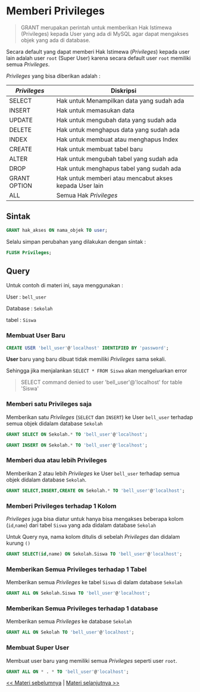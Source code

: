 # Memberi Privileges

> GRANT merupakan perintah untuk memberikan Hak Istimewa (Privileges) kepada User yang ada di MySQL agar dapat mengakses objek yang ada di database.

Secara default yang dapat memberi Hak Istimewa (_Privileges_) kepada user lain adalah user `root` (Super User) karena secara default user `root` memiliki semua _Privileges_.

_Privileges_ yang bisa diberikan adalah :

| _Privileges_ | Diskripsi                                              |
| ------------ | ------------------------------------------------------ |
| SELECT       | Hak untuk Menampilkan data yang sudah ada              |
| INSERT       | Hak untuk memasukan data                               |
| UPDATE       | Hak untuk mengubah data yang sudah ada                 |
| DELETE       | Hak untuk menghapus data yang sudah ada                |
| INDEX        | Hak untuk membuat atau menghapus Index                 |
| CREATE       | Hak untuk membuat tabel baru                           |
| ALTER        | Hak untuk mengubah tabel yang sudah ada                |
| DROP         | Hak untuk menghapus tabel yang sudah ada               |
| GRANT OPTION | Hak untuk memberi atau mencabut akses kepada User lain |
| ALL          | Semua Hak _Privileges_                                 |

## Sintak

```sql
GRANT hak_akses ON nama_objek TO user;
```

Selalu simpan perubahan yang dilakukan dengan sintak :

```sql
FLUSH Privileges;
```

## Query

Untuk contoh di materi ini, saya menggunakan :

User : `bell_user`

Database : `Sekolah`

tabel : `Siswa`

### Membuat User Baru

```sql
CREATE USER 'bell_user'@'localhost' IDENTIFIED BY 'password';
```

**User** baru yang baru dibuat tidak memiliki _Privileges_ sama sekali.

Sehingga jika menjalankan `SELECT * FROM Siswa` akan mengeluarkan error

> SELECT command denied to user 'bell_user'@'localhost' for table 'Siswa'

### Memberi satu Privileges saja

Memberikan satu _Privileges_ (`SELECT` dan `INSERT`) ke User `bell_user` terhadap semua objek didalam database `Sekolah`

```sql
GRANT SELECT ON Sekolah.* TO 'bell_user'@'localhost';

GRANT INSERT ON Sekolah.* TO 'bell_user'@'localhost';
```

### Memberi dua atau lebih Privileges

Memberikan 2 atau lebih _Privileges_ ke User `bell_user` terhadap semua objek didalam database `Sekolah`.

```sql
GRANT SELECT,INSERT,CREATE ON Sekolah.* TO 'bell_user'@'localhost';
```

### Memberi Privileges terhadap 1 Kolom

_Privileges_ juga bisa diatur untuk hanya bisa mengakses beberapa kolom (`id`,`name`) dari tabel `Siswa` yang ada didalam database `Sekolah`

Untuk Query nya, nama kolom ditulis di sebelah _Privileges_ dan didalam kurung `()`

```sql
GRANT SELECT(id,name) ON Sekolah.Siswa TO 'bell_user'@'localhost';
```

### Memberikan Semua Privileges terhadap 1 Tabel

Memberikan semua _Privileges_ ke tabel `Siswa` di dalam database `Sekolah`

```sql
GRANT ALL ON Sekolah.Siswa TO 'bell_user'@'localhost';
```

### Memberikan Semua Privileges terhadap 1 database

Memberikan semua _Privileges_ ke database `Sekolah`

```sql
GRANT ALL ON Sekolah TO 'bell_user'@'localhost';
```

### Membuat Super User

Membuat user baru yang memiliki semua _Privileges_ seperti user `root`.

```sql
GRANT ALL ON * . * TO 'bell_user'@'localhost';
```

[<< Materi sebelumnya](https://github.com/bellshade/SQL/tree/main/Basic/03_Data_Defintion_Language/6_Mengganti_Nama_Object) | [Materi selanjutnya >>](https://github.com/bellshade/SQL/tree/main/Basic/04_Data_Control_Language/2_Menolak_Akses)